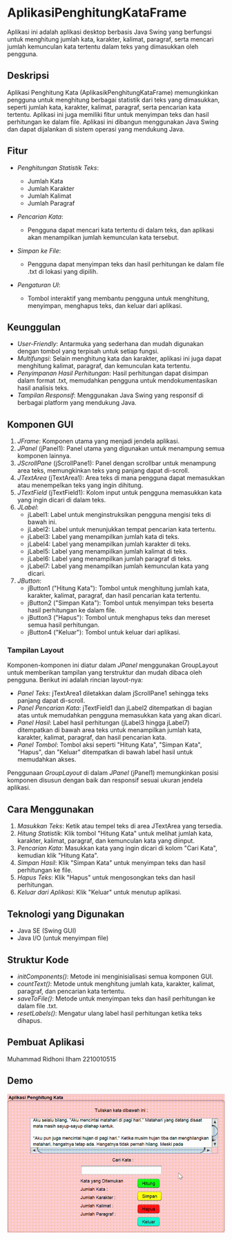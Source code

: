 # AplikasiPenghitungKataFrame

Aplikasi ini adalah aplikasi desktop berbasis Java Swing yang berfungsi untuk menghitung jumlah kata, karakter, kalimat, paragraf, serta mencari jumlah kemunculan kata tertentu dalam teks yang dimasukkan oleh pengguna.

## Deskripsi
Aplikasi Penghitung Kata (AplikasikPenghitungKataFrame) memungkinkan pengguna untuk menghitung berbagai statistik dari teks yang dimasukkan, seperti jumlah kata, karakter, kalimat, paragraf, serta pencarian kata tertentu. Aplikasi ini juga memiliki fitur untuk menyimpan teks dan hasil perhitungan ke dalam file. Aplikasi ini dibangun menggunakan Java Swing dan dapat dijalankan di sistem operasi yang mendukung Java.

## Fitur
- *Penghitungan Statistik Teks*:
  - Jumlah Kata
  - Jumlah Karakter
  - Jumlah Kalimat
  - Jumlah Paragraf

- *Pencarian Kata*:
  - Pengguna dapat mencari kata tertentu di dalam teks, dan aplikasi akan menampilkan jumlah kemunculan kata tersebut.

- *Simpan ke File*:
  - Pengguna dapat menyimpan teks dan hasil perhitungan ke dalam file .txt di lokasi yang dipilih.

- *Pengaturan UI*:
  - Tombol interaktif yang membantu pengguna untuk menghitung, menyimpan, menghapus teks, dan keluar dari aplikasi.

## Keunggulan
- *User-Friendly*: Antarmuka yang sederhana dan mudah digunakan dengan tombol yang terpisah untuk setiap fungsi.
- *Multifungsi*: Selain menghitung kata dan karakter, aplikasi ini juga dapat menghitung kalimat, paragraf, dan kemunculan kata tertentu.
- *Penyimpanan Hasil Perhitungan*: Hasil perhitungan dapat disimpan dalam format .txt, memudahkan pengguna untuk mendokumentasikan hasil analisis teks.
- *Tampilan Responsif*: Menggunakan Java Swing yang responsif di berbagai platform yang mendukung Java.

## Komponen GUI
1. *JFrame*: Komponen utama yang menjadi jendela aplikasi.
2. *JPanel* (jPanel1): Panel utama yang digunakan untuk menampung semua komponen lainnya.
3. *JScrollPane* (jScrollPane1): Panel dengan scrollbar untuk menampung area teks, memungkinkan teks yang panjang dapat di-scroll.
4. *JTextArea* (jTextArea1): Area teks di mana pengguna dapat memasukkan atau menempelkan teks yang ingin dihitung.
5. *JTextField* (jTextField1): Kolom input untuk pengguna memasukkan kata yang ingin dicari di dalam teks.
6. *JLabel*:
   - jLabel1: Label untuk menginstruksikan pengguna mengisi teks di bawah ini.
   - jLabel2: Label untuk menunjukkan tempat pencarian kata tertentu.
   - jLabel3: Label yang menampilkan jumlah kata di teks.
   - jLabel4: Label yang menampilkan jumlah karakter di teks.
   - jLabel5: Label yang menampilkan jumlah kalimat di teks.
   - jLabel6: Label yang menampilkan jumlah paragraf di teks.
   - jLabel7: Label yang menampilkan jumlah kemunculan kata yang dicari.
7. *JButton*:
   - jButton1 ("Hitung Kata"): Tombol untuk menghitung jumlah kata, karakter, kalimat, paragraf, dan hasil pencarian kata tertentu.
   - jButton2 ("Simpan Kata"): Tombol untuk menyimpan teks beserta hasil perhitungan ke dalam file.
   - jButton3 ("Hapus"): Tombol untuk menghapus teks dan mereset semua hasil perhitungan.
   - jButton4 ("Keluar"): Tombol untuk keluar dari aplikasi.

### Tampilan Layout
Komponen-komponen ini diatur dalam *JPanel* menggunakan GroupLayout untuk memberikan tampilan yang terstruktur dan mudah dibaca oleh pengguna. Berikut ini adalah rincian layout-nya:
- *Panel Teks*: jTextArea1 diletakkan dalam jScrollPane1 sehingga teks panjang dapat di-scroll.
- *Panel Pencarian Kata*: jTextField1 dan jLabel2 ditempatkan di bagian atas untuk memudahkan pengguna memasukkan kata yang akan dicari.
- *Panel Hasil*: Label hasil perhitungan (jLabel3 hingga jLabel7) ditempatkan di bawah area teks untuk menampilkan jumlah kata, karakter, kalimat, paragraf, dan hasil pencarian kata.
- *Panel Tombol*: Tombol aksi seperti "Hitung Kata", "Simpan Kata", "Hapus", dan "Keluar" ditempatkan di bawah label hasil untuk memudahkan akses.

Penggunaan *GroupLayout* di dalam *JPanel* (jPanel1) memungkinkan posisi komponen disusun dengan baik dan responsif sesuai ukuran jendela aplikasi.

## Cara Menggunakan
1. *Masukkan Teks*: Ketik atau tempel teks di area JTextArea yang tersedia.
2. *Hitung Statistik*: Klik tombol "Hitung Kata" untuk melihat jumlah kata, karakter, kalimat, paragraf, dan kemunculan kata yang diinput.
3. *Pencarian Kata*: Masukkan kata yang ingin dicari di kolom "Cari Kata", kemudian klik "Hitung Kata".
4. *Simpan Hasil*: Klik "Simpan Kata" untuk menyimpan teks dan hasil perhitungan ke file.
5. *Hapus Teks*: Klik "Hapus" untuk mengosongkan teks dan hasil perhitungan.
6. *Keluar dari Aplikasi*: Klik "Keluar" untuk menutup aplikasi.

## Teknologi yang Digunakan
- Java SE (Swing GUI)
- Java I/O (untuk menyimpan file)



## Struktur Kode
- *initComponents()*: Metode ini menginisialisasi semua komponen GUI.
- *countText()*: Metode untuk menghitung jumlah kata, karakter, kalimat, paragraf, dan pencarian kata tertentu.
- *saveToFile()*: Metode untuk menyimpan teks dan hasil perhitungan ke dalam file .txt.
- *resetLabels()*: Mengatur ulang label hasil perhitungan ketika teks dihapus.

## Pembuat Aplikasi
Muhammad Ridhoni Ilham 2210010515

## Demo
![Demo GIF](https://github.com/Ridhoni123/AplikasiPenghitungKata/blob/main/img/Recording%202024-11-17%20224134.gif)
